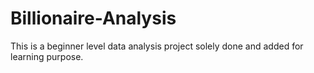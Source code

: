 # Billionaire-Analysis
This is a beginner level data analysis project solely done and added for learning purpose.
